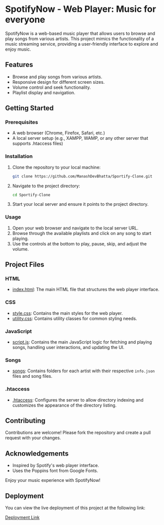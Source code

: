 # SpotifyNow - Web Player: Music for everyone

SpotifyNow is a web-based music player that allows users to browse and play songs from various artists. This project mimics the functionality of a music streaming service, providing a user-friendly interface to explore and enjoy music.


## Features

- Browse and play songs from various artists.
- Responsive design for different screen sizes.
- Volume control and seek functionality.
- Playlist display and navigation.

## Getting Started

### Prerequisites

- A web browser (Chrome, Firefox, Safari, etc.)
- A local server setup (e.g., XAMPP, WAMP, or any other server that supports .htaccess files)

### Installation

1. Clone the repository to your local machine:
    ```sh
    git clone https://github.com/ManashDevBhatta/Sportify-Clone.git
    ```

2. Navigate to the project directory:
    ```sh
    cd Sportify-Clone
    ```

3. Start your local server and ensure it points to the project directory.

### Usage

1. Open your web browser and navigate to the local server URL.
2. Browse through the available playlists and click on any song to start playing.
3. Use the controls at the bottom to play, pause, skip, and adjust the volume.

## Project Files

### HTML

- [index.html](http://_vscodecontentref_/1): The main HTML file that structures the web player interface.

### CSS

- [style.css](http://_vscodecontentref_/2): Contains the main styles for the web player.
- [utility.css](http://_vscodecontentref_/3): Contains utility classes for common styling needs.

### JavaScript

- [script.js](http://_vscodecontentref_/4): Contains the main JavaScript logic for fetching and playing songs, handling user interactions, and updating the UI.

### Songs

- [songs](http://_vscodecontentref_/5): Contains folders for each artist with their respective `info.json` files and song files.

### .htaccess

- [.htaccess](http://_vscodecontentref_/6): Configures the server to allow directory indexing and customizes the appearance of the directory listing.

## Contributing

Contributions are welcome! Please fork the repository and create a pull request with your changes.



## Acknowledgements

- Inspired by Spotify's web player interface.
- Uses the Poppins font from Google Fonts.

Enjoy your music experience with SpotifyNow!

## Deployment

You can view the live deployment of this project at the following link:

[Deployment Link](https://sportifynow.freewebhostmost.com/)
